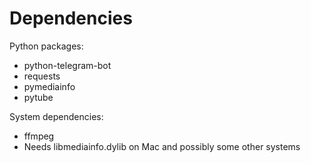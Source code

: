 # Dependencies

Python packages:
- python-telegram-bot
- requests
- pymediainfo
- pytube

System dependencies:
- ffmpeg
- Needs libmediainfo.dylib on Mac and possibly some other systems
